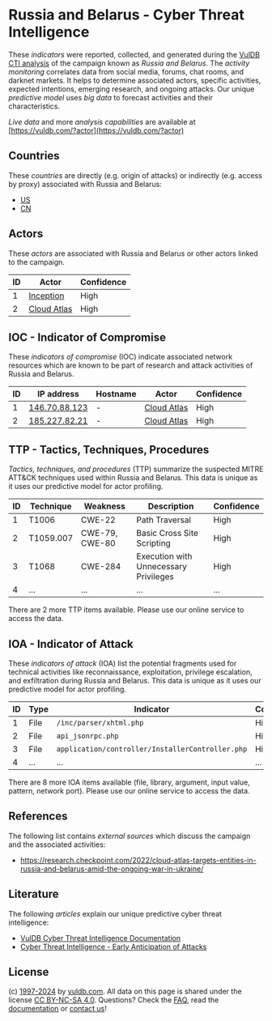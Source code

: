 # Russia and Belarus - Cyber Threat Intelligence

These _indicators_ were reported, collected, and generated during the [VulDB CTI analysis](https://vuldb.com/?kb.cti) of the campaign known as _Russia and Belarus_. The _activity monitoring_ correlates data from social media, forums, chat rooms, and darknet markets. It helps to determine associated actors, specific activities, expected intentions, emerging research, and ongoing attacks. Our unique _predictive model_ uses _big data_ to forecast activities and their characteristics.

_Live data_ and more _analysis capabilities_ are available at [https://vuldb.com/?actor](https://vuldb.com/?actor)

## Countries

These _countries_ are directly (e.g. origin of attacks) or indirectly (e.g. access by proxy) associated with Russia and Belarus:

* [US](https://vuldb.com/?country.us)
* [CN](https://vuldb.com/?country.cn)

## Actors

These _actors_ are associated with Russia and Belarus or other actors linked to the campaign.

ID | Actor | Confidence
-- | ----- | ----------
1 | [Inception](https://vuldb.com/?actor.inception) | High
2 | [Cloud Atlas](https://vuldb.com/?actor.cloud_atlas) | High

## IOC - Indicator of Compromise

These _indicators of compromise_ (IOC) indicate associated network resources which are known to be part of research and attack activities of Russia and Belarus.

ID | IP address | Hostname | Actor | Confidence
-- | ---------- | -------- | ----- | ----------
1 | [146.70.88.123](https://vuldb.com/?ip.146.70.88.123) | - | [Cloud Atlas](https://vuldb.com/?actor.cloud_atlas) | High
2 | [185.227.82.21](https://vuldb.com/?ip.185.227.82.21) | - | [Cloud Atlas](https://vuldb.com/?actor.cloud_atlas) | High

## TTP - Tactics, Techniques, Procedures

_Tactics, techniques, and procedures_ (TTP) summarize the suspected MITRE ATT&CK techniques used within Russia and Belarus. This data is unique as it uses our predictive model for actor profiling.

ID | Technique | Weakness | Description | Confidence
-- | --------- | -------- | ----------- | ----------
1 | T1006 | CWE-22 | Path Traversal | High
2 | T1059.007 | CWE-79, CWE-80 | Basic Cross Site Scripting | High
3 | T1068 | CWE-284 | Execution with Unnecessary Privileges | High
4 | ... | ... | ... | ...

There are 2 more TTP items available. Please use our online service to access the data.

## IOA - Indicator of Attack

These _indicators of attack_ (IOA) list the potential fragments used for technical activities like reconnaissance, exploitation, privilege escalation, and exfiltration during Russia and Belarus. This data is unique as it uses our predictive model for actor profiling.

ID | Type | Indicator | Confidence
-- | ---- | --------- | ----------
1 | File | `/inc/parser/xhtml.php` | High
2 | File | `api_jsonrpc.php` | High
3 | File | `application/controller/InstallerController.php` | High
4 | ... | ... | ...

There are 8 more IOA items available (file, library, argument, input value, pattern, network port). Please use our online service to access the data.

## References

The following list contains _external sources_ which discuss the campaign and the associated activities:

* https://research.checkpoint.com/2022/cloud-atlas-targets-entities-in-russia-and-belarus-amid-the-ongoing-war-in-ukraine/

## Literature

The following _articles_ explain our unique predictive cyber threat intelligence:

* [VulDB Cyber Threat Intelligence Documentation](https://vuldb.com/?kb.cti)
* [Cyber Threat Intelligence - Early Anticipation of Attacks](https://www.scip.ch/en/?labs.20201022)

## License

(c) [1997-2024](https://vuldb.com/?kb.changelog) by [vuldb.com](https://vuldb.com/?kb.about). All data on this page is shared under the license [CC BY-NC-SA 4.0](https://creativecommons.org/licenses/by-nc-sa/4.0/). Questions? Check the [FAQ](https://vuldb.com/?kb.faq), read the [documentation](https://vuldb.com/?kb) or [contact us](https://vuldb.com/?contact)!
